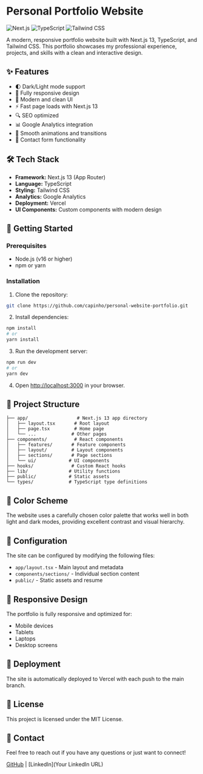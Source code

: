 # Personal Portfolio Website

![Next.js](https://img.shields.io/badge/Next.js-13-black)
![TypeScript](https://img.shields.io/badge/TypeScript-5.0-blue)
![Tailwind CSS](https://img.shields.io/badge/Tailwind_CSS-3.0-38B2AC)

A modern, responsive portfolio website built with Next.js 13, TypeScript, and Tailwind CSS. This portfolio showcases my professional experience, projects, and skills with a clean and interactive design.

## ✨ Features

- 🌓 Dark/Light mode support
- 📱 Fully responsive design
- 🎯 Modern and clean UI
- ⚡ Fast page loads with Next.js 13
- 🔍 SEO optimized
- 📊 Google Analytics integration
- 🎨 Smooth animations and transitions
- 📝 Contact form functionality

## 🛠️ Tech Stack

- **Framework:** Next.js 13 (App Router)
- **Language:** TypeScript
- **Styling:** Tailwind CSS
- **Analytics:** Google Analytics
- **Deployment:** Vercel
- **UI Components:** Custom components with modern design

## 🚀 Getting Started

### Prerequisites

- Node.js (v16 or higher)
- npm or yarn

### Installation

1. Clone the repository:
```bash
git clone https://github.com/capinho/personal-website-portfolio.git
```

2. Install dependencies:
```bash
npm install
# or
yarn install
```

3. Run the development server:
```bash
npm run dev
# or
yarn dev
```

4. Open [http://localhost:3000](http://localhost:3000) in your browser.

## 📁 Project Structure

```
├── app/                  # Next.js 13 app directory
│   ├── layout.tsx       # Root layout
│   ├── page.tsx         # Home page
│   └── ...             # Other pages
├── components/          # React components
│   ├── features/       # Feature components
│   ├── layout/         # Layout components
│   ├── sections/       # Page sections
│   └── ui/            # UI components
├── hooks/              # Custom React hooks
├── lib/               # Utility functions
├── public/            # Static assets
└── types/             # TypeScript type definitions
```

## 🎨 Color Scheme

The website uses a carefully chosen color palette that works well in both light and dark modes, providing excellent contrast and visual hierarchy.

## 🔧 Configuration

The site can be configured by modifying the following files:
- `app/layout.tsx` - Main layout and metadata
- `components/sections/` - Individual section content
- `public/` - Static assets and resume

## 📱 Responsive Design

The portfolio is fully responsive and optimized for:
- Mobile devices
- Tablets
- Laptops
- Desktop screens

## 🚀 Deployment

The site is automatically deployed to Vercel with each push to the main branch.

## 📝 License

This project is licensed under the MIT License.

## 📧 Contact

Feel free to reach out if you have any questions or just want to connect!

[GitHub](https://github.com/capinho) | [LinkedIn](Your LinkedIn URL)
